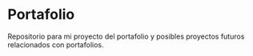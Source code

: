 # Portafolio

Repositorio para mi proyecto del portafolio y posibles proyectos futuros relacionados con portafolios.